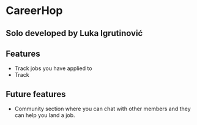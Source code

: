 # CareerHop

## Solo developed by Luka Igrutinović

## Features

-   Track jobs you have applied to
-   Track 


## Future features

- Community section where you can chat with other members and they can help you land a job.